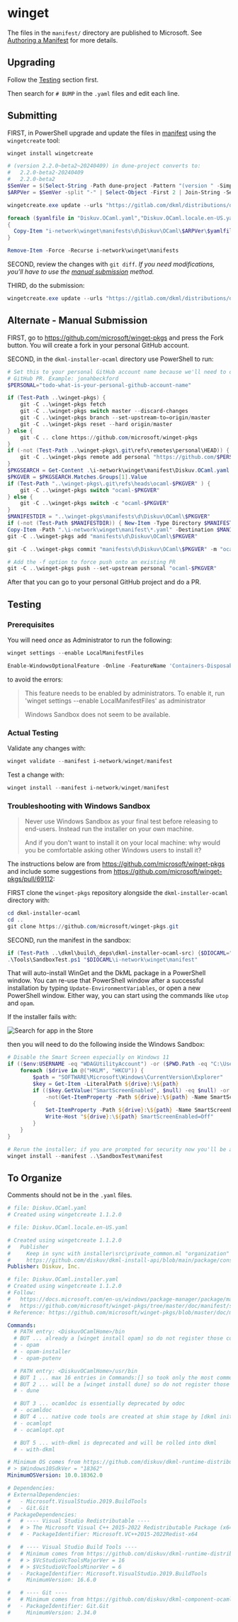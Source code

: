 # winget

The files in the `manifest/` directory are published to Microsoft. See
[Authoring a Manifest](https://github.com/microsoft/winget-pkgs/blob/master/doc/README.md#authoring-a-manifest)
for more details.

## Upgrading

Follow the [Testing](#testing) section first.

Then search for `# BUMP` in the `.yaml` files and edit each line.

## Submitting

FIRST, in PowerShell upgrade and update the files in [manifest](manifest/) using the `wingetcreate` tool:

```powershell
winget install wingetcreate

# (version 2.2.0~beta2~20240409) in dune-project converts to:
#   2.2.0-beta2-20240409
#   2.2.0-beta2
$SemVer = $(Select-String -Path dune-project -Pattern "(version " -SimpleMatch | Select-Object -First 1).Line -replace "\(","" -replace "\)","" -replace "~","-" -split " " | Select-Object -Index 1
$ARPVer = $SemVer -split "-" | Select-Object -First 2 | Join-String -Separator "-"

wingetcreate.exe update --urls "https://gitlab.com/dkml/distributions/dkml/-/releases/$SemVer/downloads/setup64nu.exe|x64|user" --version "$ARPVer" --out i-network/winget Diskuv.OCaml

foreach ($yamlfile in "Diskuv.OCaml.yaml","Diskuv.OCaml.locale.en-US.yaml","Diskuv.OCaml.installer.yaml")
{
  Copy-Item "i-network\winget\manifests\d\Diskuv\OCaml\$ARPVer\$yamlfile" "i-network\winget\manifest\$yamlfile"
}

Remove-Item -Force -Recurse i-network\winget\manifests
```

SECOND, review the changes with `git diff`. *If you need modifications, you'll have to use the [manual submission](#alternate---manual-submission) method.*

THIRD, do the submission:

```powershell
wingetcreate.exe update --urls "https://gitlab.com/dkml/distributions/dkml/-/releases/$SemVer/downloads/setup64nu.exe|x64|user" --version "$ARPVer" --submit Diskuv.OCaml
```

## Alternate - Manual Submission

FIRST, go to <https://github.com/microsoft/winget-pkgs> and press the Fork
button. You will create a fork in your personal GitHub account.

SECOND, in the `dkml-installer-ocaml` directory use PowerShell to run:

```powershell
# Set this to your personal GitHub account name because we'll need to do a
# GitHub PR. Example: jonahbeckford
$PERSONAL="todo-what-is-your-personal-github-account-name"

if (Test-Path ..\winget-pkgs) {
    git -C ..\winget-pkgs fetch
    git -C ..\winget-pkgs switch master --discard-changes
    git -C ..\winget-pkgs branch --set-upstream-to=origin/master
    git -C ..\winget-pkgs reset --hard origin/master
} else {
    git -C .. clone https://github.com/microsoft/winget-pkgs
}
if (-not (Test-Path ..\winget-pkgs\.git\refs\remotes\personal\HEAD)) {
    git -C ..\winget-pkgs remote add personal "https://github.com/$PERSONAL/winget-pkgs.git"
}
$PKGSEARCH = Get-Content .\i-network\winget\manifest\Diskuv.OCaml.yaml | Select-String -Pattern "^PackageVersion: *([0-9a-z.-]+)" -CaseSensitive
$PKGVER = $PKGSEARCH.Matches.Groups[1].Value
if (Test-Path "..\winget-pkgs\.git\refs\heads\ocaml-$PKGVER" ) {
    git -C ..\winget-pkgs switch "ocaml-$PKGVER"
} else {
    git -C ..\winget-pkgs switch -c "ocaml-$PKGVER"
}
$MANIFESTDIR = "..\winget-pkgs\manifests\d\Diskuv\OCaml\$PKGVER"
if (-not (Test-Path $MANIFESTDIR)) { New-Item -Type Directory $MANIFESTDIR }
Copy-Item -Path ".\i-network\winget\manifest\*.yaml" -Destination $MANIFESTDIR
git -C ..\winget-pkgs add "manifests\d\Diskuv\OCaml\$PKGVER"

git -C ..\winget-pkgs commit "manifests\d\Diskuv\OCaml\$PKGVER" -m "ocaml $PKGVER"

# Add the -f option to force push onto an existing PR
git -C ..\winget-pkgs push --set-upstream personal "ocaml-$PKGVER"
```

After that you can go to your personal GitHub project and do a PR.

## Testing

### Prerequisites

You will need *once* as Administrator to run the following:

```powershell
winget settings --enable LocalManifestFiles

Enable-WindowsOptionalFeature -Online -FeatureName 'Containers-DisposableClientVM'
```

to avoid the errors:

> This feature needs to be enabled by administrators. To enable it, run 'winget settings --enable LocalManifestFiles' as administrator
>
> Windows Sandbox does not seem to be available.

### Actual Testing

Validate any changes with:

```powershell
winget validate --manifest i-network/winget/manifest
```

Test a change with:

```powershell
winget install --manifest i-network/winget/manifest
```

### Troubleshooting with Windows Sandbox

> Never use Windows Sandbox as your final test before releasing to end-users.
> Instead run the installer on your own machine.
>
> And if you don't want to install it on your local machine:
> why would you be comfortable asking other Windows users to install it?

The instructions below are from <https://github.com/microsoft/winget-pkgs> and
include some suggestions from <https://github.com/microsoft/winget-pkgs/pull/69112>:

FIRST clone the `winget-pkgs` repository alongside the `dkml-installer-ocaml`
directory with:

```powershell
cd dkml-installer-ocaml
cd ..
git clone https://github.com/microsoft/winget-pkgs.git
```

SECOND, run the manifest in the sandbox:

```powershell
if (Test-Path ..\dkml\build\_deps\dkml-installer-ocaml-src) {$DIOCAML="..\dkml\build\_deps\dkml-installer-ocaml-src"} else {$DIOCAML="..\dkml-installer-ocaml"}
.\Tools\SandboxTest.ps1 "$DIOCAML\i-network\winget\manifest"
```

That will auto-install WinGet and the DkML package in a PowerShell window. You can re-use that PowerShell window
after a successful installation by typing `Update-EnvironmentVariables`, or open a new PowerShell window.
Either way, you can start using the commands like `utop` and `opam`.

If the installer fails with:

![Search for app in the Store](https://user-images.githubusercontent.com/71855677/184410812-08ba2ab8-8c3d-490d-8c38-b6b3a6df41a4.png)

then you will need to do the following inside the Windows Sandbox:

```powershell
# Disable the Smart Screen especially on Windows 11
if (($env:USERNAME -eq "WDAGUtilityAccount") -or ($PWD.Path -eq "C:\Users\WDAGUtilityAccount\Desktop\winget-pkgs")) {
    foreach ($drive in @("HKLM", "HKCU")) {
        $path = "SOFTWARE\Microsoft\Windows\CurrentVersion\Explorer"
        $key = Get-Item -LiteralPath ${drive}:\${path}
        if (($key.GetValue("SmartScreenEnabled", $null) -eq $null) -or
            -not(Get-ItemProperty -Path ${drive}:\${path} -Name SmartScreenEnabled))
        {
            Set-ItemProperty -Path ${drive}:\${path} -Name SmartScreenEnabled -Value Off -Force
            Write-Host "${drive}:\${path} SmartScreenEnabled=Off"
        }
    }
}

# Rerun the installer; if you are prompted for security now you'll be able to click through it
winget install --manifest ..\SandboxTest\manifest
```

## To Organize

Comments should not be in the `.yaml` files.

```yaml
# file: Diskuv.OCaml.yaml
# Created using wingetcreate 1.1.2.0
```

```yaml
# file: Diskuv.OCaml.locale.en-US.yaml

# Created using wingetcreate 1.1.2.0
#   Publisher
#     Keep in sync with installer\src\private_common.ml "organization" which is used by
#     https://github.com/diskuv/dkml-install-api/blob/main/package/console/common/Windows_registry.ml
Publisher: Diskuv, Inc.
```

```yaml
# file: Diskuv.OCaml.installer.yaml
# Created using wingetcreate 1.1.2.0
# Follow:
#   https://docs.microsoft.com/en-us/windows/package-manager/package/manifest?tabs=minschema%2Cversion-example#tips-and-best-practices
#   https://github.com/microsoft/winget-pkgs/tree/master/doc/manifest/schema/1.2.0#best-practices
# Reference: https://github.com/microsoft/winget-pkgs/blob/master/doc/manifest/schema/1.2.0/installer.md

Commands:
  # PATH entry: <DiskuvOCamlHome>/bin
  # BUT ... already a [winget install opam] so do not register those commands!
  # - opam
  # - opam-installer
  # - opam-putenv

  # PATH entry: <DiskuvOCamlHome>/usr/bin
  # BUT 1 ... max 16 entries in Commands:[] so took only the most commonly used
  # BUT 2 ... will be a [winget install dune] so do not register those commands!
  # - dune

  # BUT 3 ... ocamldoc is essentially deprecated by odoc
  # - ocamldoc
  # BUT 4 ... native code tools are created at shim stage by [dkml init] or the shims [dune] or [opam]
  # - ocamlopt
  # - ocamlopt.opt

  # BUT 5 ... with-dkml is deprecated and will be rolled into dkml
  # - with-dkml

# Minimum OS comes from https://github.com/diskuv/dkml-runtime-distribution/blob/ff7e6bcbf3dbdb37e64b20a57e2dea0fa9d27ed5/src/windows/Machine/Machine.psm1#L14:
# > $Windows10SdkVer = "18362"
MinimumOSVersion: 10.0.18362.0

# Dependencies:
# ExternalDependencies:
#   - Microsoft.VisualStudio.2019.BuildTools
#   - Git.Git
# PackageDependencies:
#   # ---- Visual Studio Redistributable ----
#   # > The Microsoft Visual C++ 2015-2022 Redistributable Package (x64) installs runtime components of Visual C++ Libraries required to run 64-bit applications developed with Visual C++ 2015, 2017, 2019 and 2022 on a computer that does not have Visual C++ 2015, 2017, 2019 and 2022 installed.
#   # - PackageIdentifier: Microsoft.VC++2015-2022Redist-x64

#   # ---- Visual Studio Build Tools ----
#   # Minimum comes from https://github.com/diskuv/dkml-runtime-distribution/blob/ff7e6bcbf3dbdb37e64b20a57e2dea0fa9d27ed5/src/windows/Machine/Machine.psm1#L94-L105:
#   # > $VcStudioVcToolsMajorVer = 16
#   # > $VcStudioVcToolsMinorVer = 6
#   - PackageIdentifier: Microsoft.VisualStudio.2019.BuildTools
#     MinimumVersion: 16.6.0

#   # ---- Git ----
#   # Minimum comes from https://github.com/diskuv/dkml-component-ocamlcompiler/blob/66af047444345a012213980269faffdf8ea83fb0/assets/staging-files/win32/setup-userprofile.ps1#L602-605
#   - PackageIdentifier: Git.Git
#     MinimumVersion: 2.34.0

```

